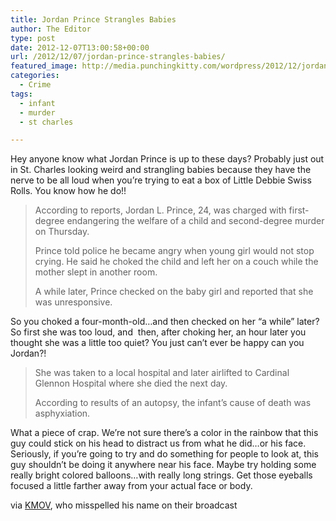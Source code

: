 ```yaml
---
title: Jordan Prince Strangles Babies
author: The Editor
type: post
date: 2012-12-07T13:00:58+00:00
url: /2012/12/07/jordan-prince-strangles-babies/
featured_image: http://media.punchingkitty.com/wordpress/2012/12/jordan_prince_kmov-2.jpeg
categories:
  - Crime
tags:
  - infant
  - murder
  - st charles

---
```

[<img class="alignright  wp-image-15135" title="jordan_prince" src="http://media.punchingkitty.com/wordpress/2012/12/jordan_prince.jpeg?filter=resize&w=250" alt="" />][1]Hey anyone know what Jordan Prince is up to these days? Probably just out in St. Charles looking weird and strangling babies because they have the nerve to be all loud when you&#8217;re trying to eat a box of Little Debbie Swiss Rolls. You know how he do!!

> According to reports, Jordan L. Prince, 24, was charged with first-degree endangering the welfare of a child and second-degree murder on Thursday.
> 
> Prince told police he became angry when young girl would not stop crying. He said he choked the child and left her on a couch while the mother slept in another room.
> 
> A while later, Prince checked on the baby girl and reported that she was unresponsive.

So you choked a four-month-old&#8230;and then checked on her &#8220;a while&#8221; later? So first she was too loud, and  then, after choking her, an hour later you thought she was a little too quiet? You just can&#8217;t ever be happy can you Jordan?!

> She was taken to a local hospital and later airlifted to Cardinal Glennon Hospital where she died the next day.
> 
> According to results of an autopsy, the infant’s cause of death was asphyxiation.

What a piece of crap. We&#8217;re not sure there&#8217;s a color in the rainbow that this guy could stick on his head to distract us from what he did&#8230;or his face. Seriously, if you&#8217;re going to try and do something for people to look at, this guy shouldn&#8217;t be doing it anywhere near his face. Maybe try holding some really bright colored balloons&#8230;with really long strings. Get those eyeballs focused a little farther away from your actual face or body.

via <a href="http://www.kmov.com/news/local/St-Charles-man-charged-for-strangling-infant-to-death-182409781.html" target="_blank">KMOV</a>, who misspelled his name on their broadcast

 [1]: http://media.punchingkitty.com/wordpress/2012/12/jordan_prince.jpeg